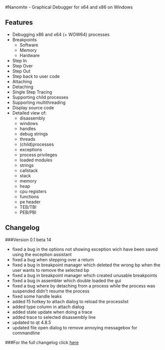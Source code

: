 #Nanomite - Graphical Debugger for x64 and x86 on Windows

## Features
- Debugging x86 and x64 (+ WOW64) processes
- Breakpoints
    - Software
	- Memory
	- Hardware
- Step In
- Step Over
- Step Out
- Step back to user code
- Attaching
- Detaching
- Single Step Tracing
- Supporting child processes
- Supporting multithreading
- Display source code
- Detailed view of:
	- disassembly
	- windows
	- handles
	- debug strings
	- threads
	- (child)processes
	- exceptions
	- process privileges
	- loaded modules
	- strings
	- callstack
	- stack
	- memory
	- heap
	- cpu registers
	- functions
	- pe header
	- TEB/TBI
	- PEB/PBI

## Changelog
###Version 0.1 beta 14
+ fixed a bug in the options not showing exception wich have been saved using the exception assistant
+ fixed a bug when stepping over a return
+ fixed a bug in breakpoint manager which deleted the wrong bp when the user wants to remove the selected bp
+ fixed a bug in breakpoint manager which created unusable breakpoints
+ fixed a bug in assembler which double loaded the gui
+ fixed a bug where by detaching from a process while the process was suspended didn't resume the process
+ fixed some handle leaks
+ added f5 hotkey to attach dialog to reload the processlist
+ added type column in attach dialog
+ added state update when doing a trace
+ added trace to selected disassembly line
+ updated to qt 4.8.5
+ updated file open dialog to remove annoying messagebox for commandline

###For the full changelog click [here](https://github.com/zer0fl4g/Nanomite/blob/master/changelog.md)